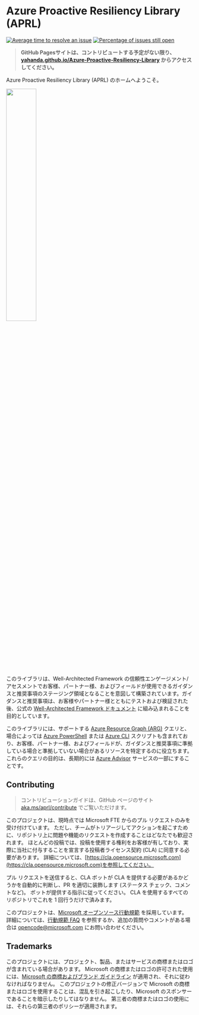 # Azure Proactive Resiliency Library (APRL)

[![Average time to resolve an issue](http://isitmaintained.com/badge/resolution/Azure/Azure-Proactive-Resiliency-Library.svg)](http://isitmaintained.com/project/Azure/Azure-Proactive-Resiliency-Library "Average time to resolve an issue")
[![Percentage of issues still open](http://isitmaintained.com/badge/open/Azure/Azure-Proactive-Resiliency-Library.svg)](http://isitmaintained.com/project/Azure/Azure-Proactive-Resiliency-Library "Percentage of issues still open")

> **GitHub Pagesサイトは、コントリビュートする予定がない限り、[yahanda.github.io/Azure-Proactive-Resiliency-Library](https://yahanda.github.io/Azure-Proactive-Resiliency-Library) からアクセスしてください。**

Azure Proactive Resiliency Library (APRL) のホームへようこそ。

<img src="docs/static/media/img/aprl-white.png" width=40%>

このライブラリは、Well-Architected Framework の信頼性エンゲージメント/アセスメントでお客様、パートナー様、およびフィールドが使用できるガイダンスと推奨事項のステージング領域となることを意図して構築されています。ガイダンスと推奨事項は、お客様やパートナー様とともにテストおよび検証された後、公式の [Well-Architected Framework ドキュメント](https://aka.ms/waf) に組み込まれることを目的としています。

このライブラリには、サポートする [Azure Resource Graph (ARG)](https://learn.microsoft.com/azure/governance/resource-graph/overview) クエリと、場合によっては [Azure PowerShell](https://learn.microsoft.com/powershell/azure/what-is-azure-powershell) または [Azure CLI](https://learn.microsoft.com/cli/azure/what-is-azure-cli) スクリプトも含まれており、お客様、パートナー様、およびフィールドが、ガイダンスと推奨事項に準拠している場合と準拠していない場合があるリソースを特定するのに役立ちます。これらのクエリの目的は、長期的には [Azure Advisor](https://learn.microsoft.com/azure/advisor/advisor-overview) サービスの一部にすることです。

## Contributing

> コントリビューションガイドは、GitHub ページのサイト [aka.ms/aprl/contribute](https://aka.ms/aprl/contribute) でご覧いただけます。

このプロジェクトは、現時点では Microsoft FTE からのプル リクエストのみを受け付けています。 ただし、チームがトリアージしてアクションを起こすために、リポジトリ上に問題や機能のリクエストを作成することはどなたでも歓迎されます。 ほとんどの投稿では、投稿を使用する権利をお客様が有しており、実際に当社に付与することを宣言する投稿者ライセンス契約 (CLA) に同意する必要があります。 詳細については、[https://cla.opensource.microsoft.com](https://cla.opensource.microsoft.com)を参照してください。

プル リクエストを送信すると、CLA ボットが CLA を提供する必要があるかどうかを自動的に判断し、PR を適切に装飾します (ステータス チェック、コメントなど)。 ボットが提供する指示に従ってください。 CLA を使用するすべてのリポジトリでこれを 1 回行うだけで済みます。

このプロジェクトは、[Microsoft オープンソース行動規範](https://opensource.microsoft.com/codeofconduct/) を採用しています。 詳細については、[行動規範 FAQ](https://opensource.microsoft.com/codeofconduct/faq/) を参照するか、追加の質問やコメントがある場合は [opencode@microsoft.com](mailto:opencode@microsoft.com) にお問い合わせください。

## Trademarks

このプロジェクトには、プロジェクト、製品、またはサービスの商標またはロゴが含まれている場合があります。 Microsoft の商標またはロゴの許可された使用には、[Microsoft の商標およびブランド ガイドライン](https://www.microsoft.com/legal/intellectualproperty/trademarks/usage/general) が適用され、それに従わなければなりません。 このプロジェクトの修正バージョンで Microsoft の商標またはロゴを使用することは、混乱を引き起こしたり、Microsoft のスポンサーであることを暗示したりしてはなりません。 第三者の商標またはロゴの使用には、それらの第三者のポリシーが適用されます。
